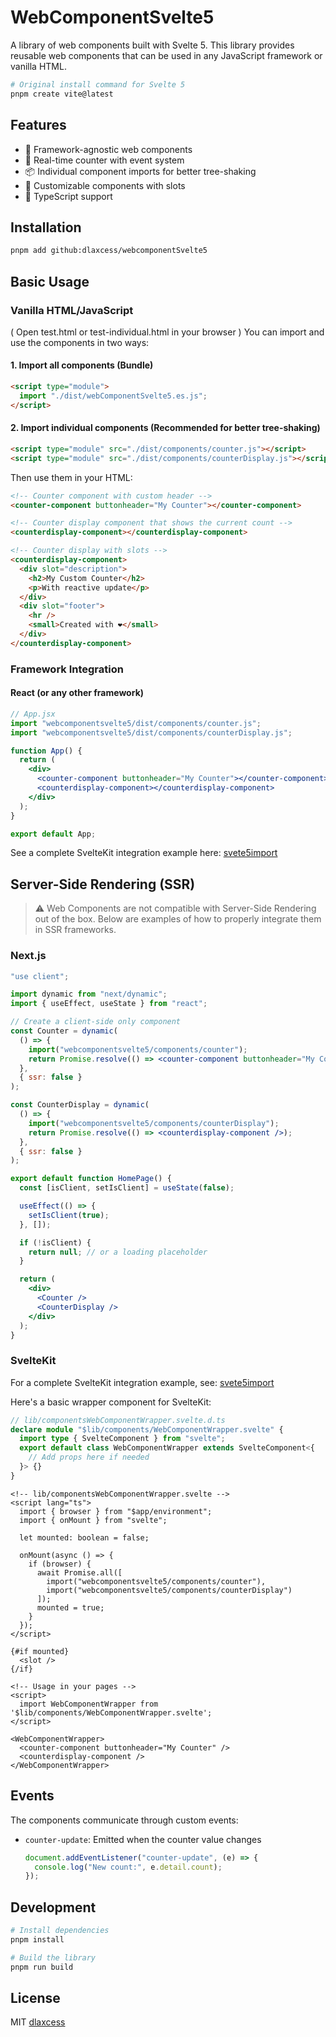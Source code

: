 # WebComponentSvelte5

A library of web components built with Svelte 5. This library provides reusable web components that can be used in any JavaScript framework or vanilla HTML.

```bash
# Original install command for Svelte 5
pnpm create vite@latest
```

## Features

- 🎯 Framework-agnostic web components
- 🔄 Real-time counter with event system
- 📦 Individual component imports for better tree-shaking
- 🎨 Customizable components with slots
- 📱 TypeScript support

## Installation

```bash
pnpm add github:dlaxcess/webcomponentSvelte5
```

## Basic Usage

### Vanilla HTML/JavaScript

( Open test.html or test-individual.html in your browser )
You can import and use the components in two ways:

#### 1. Import all components (Bundle)

```html
<script type="module">
  import "./dist/webComponentSvelte5.es.js";
</script>
```

#### 2. Import individual components (Recommended for better tree-shaking)

```html
<script type="module" src="./dist/components/counter.js"></script>
<script type="module" src="./dist/components/counterDisplay.js"></script>
```

Then use them in your HTML:

```html
<!-- Counter component with custom header -->
<counter-component buttonheader="My Counter"></counter-component>

<!-- Counter display component that shows the current count -->
<counterdisplay-component></counterdisplay-component>

<!-- Counter display with slots -->
<counterdisplay-component>
  <div slot="description">
    <h2>My Custom Counter</h2>
    <p>With reactive update</p>
  </div>
  <div slot="footer">
    <hr />
    <small>Created with ❤️</small>
  </div>
</counterdisplay-component>
```

### Framework Integration

#### React (or any other framework)

```jsx
// App.jsx
import "webcomponentsvelte5/dist/components/counter.js";
import "webcomponentsvelte5/dist/components/counterDisplay.js";

function App() {
  return (
    <div>
      <counter-component buttonheader="My Counter"></counter-component>
      <counterdisplay-component></counterdisplay-component>
    </div>
  );
}

export default App;
```

See a complete SvelteKit integration example here: [svete5import](https://github.com/dlaxcess/svete5import)

## Server-Side Rendering (SSR)

> ⚠️ Web Components are not compatible with Server-Side Rendering out of the box. Below are examples of how to properly integrate them in SSR frameworks.

### Next.js

```jsx
"use client";

import dynamic from "next/dynamic";
import { useEffect, useState } from "react";

// Create a client-side only component
const Counter = dynamic(
  () => {
    import("webcomponentsvelte5/components/counter");
    return Promise.resolve(() => <counter-component buttonheader="My Counter" />);
  },
  { ssr: false }
);

const CounterDisplay = dynamic(
  () => {
    import("webcomponentsvelte5/components/counterDisplay");
    return Promise.resolve(() => <counterdisplay-component />);
  },
  { ssr: false }
);

export default function HomePage() {
  const [isClient, setIsClient] = useState(false);

  useEffect(() => {
    setIsClient(true);
  }, []);

  if (!isClient) {
    return null; // or a loading placeholder
  }

  return (
    <div>
      <Counter />
      <CounterDisplay />
    </div>
  );
}
```

### SvelteKit

For a complete SvelteKit integration example, see: [svete5import](https://github.com/dlaxcess/svete5import)

Here's a basic wrapper component for SvelteKit:

```typescript
// lib/componentsWebComponentWrapper.svelte.d.ts
declare module "$lib/components/WebComponentWrapper.svelte" {
  import type { SvelteComponent } from "svelte";
  export default class WebComponentWrapper extends SvelteComponent<{
    // Add props here if needed
  }> {}
}
```

```svelte
<!-- lib/componentsWebComponentWrapper.svelte -->
<script lang="ts">
  import { browser } from "$app/environment";
  import { onMount } from "svelte";

  let mounted: boolean = false;

  onMount(async () => {
    if (browser) {
      await Promise.all([
        import("webcomponentsvelte5/components/counter"),
        import("webcomponentsvelte5/components/counterDisplay")
      ]);
      mounted = true;
    }
  });
</script>

{#if mounted}
  <slot />
{/if}

<!-- Usage in your pages -->
<script>
  import WebComponentWrapper from '$lib/components/WebComponentWrapper.svelte';
</script>

<WebComponentWrapper>
  <counter-component buttonheader="My Counter" />
  <counterdisplay-component />
</WebComponentWrapper>
```

## Events

The components communicate through custom events:

- `counter-update`: Emitted when the counter value changes
  ```javascript
  document.addEventListener("counter-update", (e) => {
    console.log("New count:", e.detail.count);
  });
  ```

## Development

```bash
# Install dependencies
pnpm install

# Build the library
pnpm run build

```

## License

MIT [dlaxcess](https://github.com/dlaxcess)
